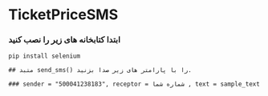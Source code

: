 # TicketPriceSMS
### ابتدا کتابخانه های زیر را نصب کنید 
~~~
pip install selenium

## متبد send_sms() را با پارامتر های زیر صدا بزنید.

### sender = "500041238183", receptor = شماره شما , text = sample_text




